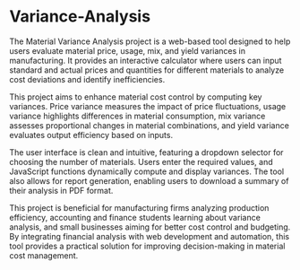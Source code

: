 # Variance-Analysis
The Material Variance Analysis project is a web-based tool designed to help users evaluate material price, usage, mix, and yield variances in manufacturing. It provides an interactive calculator where users can input standard and actual prices and quantities for different materials to analyze cost deviations and identify inefficiencies.

This project aims to enhance material cost control by computing key variances. Price variance measures the impact of price fluctuations, usage variance highlights differences in material consumption, mix variance assesses proportional changes in material combinations, and yield variance evaluates output efficiency based on inputs. 

The user interface is clean and intuitive, featuring a dropdown selector for choosing the number of materials. Users enter the required values, and JavaScript functions dynamically compute and display variances. The tool also allows for report generation, enabling users to download a summary of their analysis in PDF format.

This project is beneficial for manufacturing firms analyzing production efficiency, accounting and finance students learning about variance analysis, and small businesses aiming for better cost control and budgeting. By integrating financial analysis with web development and automation, this tool provides a practical solution for improving decision-making in material cost management.
